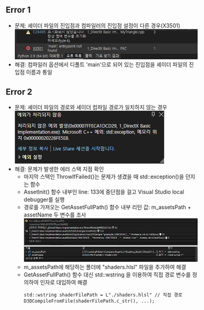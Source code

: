 ## Error 1
- 문제: 셰이더 파일의 진입점과 컴파일러의 진입점 설정이 다른 경우(X3501)     
<img src="https://github.com/mKangSH/Graphics_Study/blob/main/DirectX/Implementation/Result%20and%20Error/1.%20Basic%20Implementation/Error1.PNG" title=""></img>
- 해결: 컴파일러 옵션에서 디폴트 'main'으로 되어 있는 진입점을 셰이더 파일의 진입점 이름과 통일

## Error 2
- 문제: 셰이더 파일의 경로와 셰이더 컴파일 경로가 일치하지 않는 경우    
<img src="https://github.com/mKangSH/Graphics_Study/blob/main/DirectX/Implementation/Result%20and%20Error/1.%20Basic%20Implementation/Error3.PNG" title=""></img>   
- 해결: 문제가 발생한 에러 스택 지점 확인   
    - 마지막 스택인 ThrowIfFailed()는 문제가 생겼을 때 std::exception()을 던지는 함수   
    - AssetInit() 함수 내부인 line: 133에 중단점을 걸고 Visual Studio local debugger를 실행   
    - 경로를 가져오는 GetAssetFullPath() 함수 내부 리턴 값: m_assetsPath + assetName 두 변수를 조사   
      <img src="https://github.com/mKangSH/Graphics_Study/blob/main/DirectX/Implementation/Result%20and%20Error/1.%20Basic%20Implementation/Error%20Stack.PNG" title=""></img>    
      <img src="https://github.com/mKangSH/Graphics_Study/blob/main/DirectX/Implementation/Result%20and%20Error/1.%20Basic%20Implementation/Watch%20Window.PNG" title=""></img>
    - m_assetsPath에 해당하는 폴더에 "shaders.hlsl" 파일을 추가하여 해결
    - GetAssetFullPath() 함수 대신 std::wstring 을 이용하여 직접 경로 변수를 정의하여 인자로 대입하여 해결   
        ```
        std::wstring shaderFilePath = L"./shaders.hlsl" // 직접 경로 
        D3DCompileFromFile(shaderFilePath.c_str(), ...);
        ```
